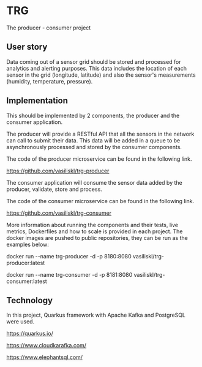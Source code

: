 # TRG
The producer - consumer project

## User story
Data coming out of a sensor grid should be stored and processed for analytics and alerting purposes.
This data includes the location of each sensor in the grid (longitude, latitude) and also the sensor's measurements (humidity, temperature, pressure).

## Implementation
This should be implemented by 2 components, the producer and the consumer application.

The producer will provide a RESTful API that all the sensors in the network can call to submit their data.
This data will be added in a queue to be asynchronously processed and stored by the consumer components.

The code of the producer microservice can be found in the following link.

https://github.com/vasiliskl/trg-producer

The consumer application will consume the sensor data added by the producer, validate, store and process.

The code of the consumer microservice can be found in the following link.

https://github.com/vasiliskl/trg-consumer

More information about running the components and their tests, live metrics, Dockerfiles and how to scale is provided in each project.
The docker images are pushed to public repositories, they can be run as the examples below:

docker run --name trg-producer -d -p 8180:8080 vasiliskl/trg-producer:latest

docker run --name trg-consumer -d -p 8181:8080 vasiliskl/trg-consumer:latest

## Technology
In this project, Quarkus framework with Apache Kafka and PostgreSQL were used.

https://quarkus.io/

https://www.cloudkarafka.com/

https://www.elephantsql.com/
